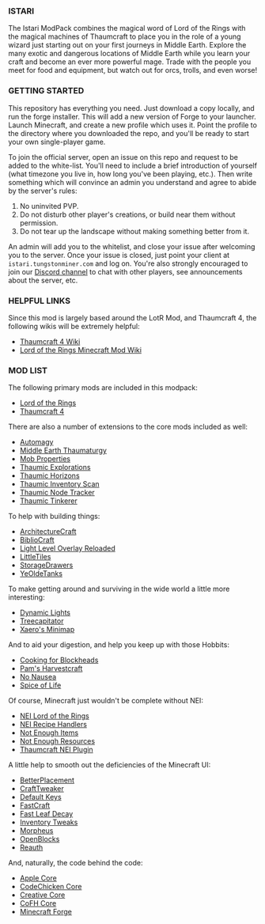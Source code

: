 ### ISTARI

The Istari ModPack combines the magical word of Lord of the Rings with the magical machines of Thaumcraft to place you
in the role of a young wizard just starting out on your first journeys in Middle Earth.  Explore the many exotic and
dangerous locations of Middle Earth while you learn your craft and become an ever more powerful mage. Trade with the
people you meet for food and equipment, but watch out for orcs, trolls, and even worse!

### GETTING STARTED

This repository has everything you need.  Just download a copy locally, and run the forge installer.  This will add a
new version of Forge to your launcher.  Launch Minecraft, and create a new profile which uses it. Point the profile to
the directory where you downloaded the repo, and you'll be ready to start your own single-player game.

To join the official server, open an issue on this repo and request to be added to the white-list.  You'll need to include a brief introduction of yourself (what timezone you live in, how long you've been playing, etc.).  Then write
something which will convince an admin you understand and agree to abide by the server's rules:

1. No uninvited PVP.
2. Do not disturb other player's creations, or build near them without permission.
3. Do not tear up the landscape without making something better from it.

An admin will add you to the whitelist, and close your issue after welcoming you to the server.  Once your issue is closed,
just point your client at `istari.tungstonminer.com` and log on. You're also strongly encouraged to join our [Discord
channel](https://discord.gg/Pa7PQXx) to chat with other players, see announcements about the server, etc.

### HELPFUL LINKS

Since this mod is largely based around the LotR Mod, and Thaumcraft 4, the following wikis will be extremely helpful:

* [Thaumcraft 4 Wiki](https://thaumcraft-4.fandom.com/wiki/Thaumcraft_4_Wiki)
* [Lord of the Rings Minecraft Mod Wiki](https://lotrminecraftmod.fandom.com/wiki/The_Lord_of_the_Rings_Minecraft_Mod_Wiki)

### MOD LIST

The following primary mods are included in this modpack:

* [Lord of the Rings](https://lotrminecraftmod.fandom.com/wiki/The_Lord_of_the_Rings_Minecraft_Mod_Wiki)
* [Thaumcraft 4](https://www.curseforge.com/minecraft/mc-mods/thaumcraft)

There are also a number of extensions to the core mods included as well:

* [Automagy](https://www.curseforge.com/minecraft/mc-mods/automagy)
* [Middle Earth Thaumaturgy](https://www.curseforge.com/minecraft/mc-mods/middle-earth-thaumaturgy)
* [Mob Properties](https://www.curseforge.com/minecraft/mc-mods/mob-properties)
* [Thaumic Explorations](https://www.curseforge.com/minecraft/mc-mods/thaumic-exploration)
* [Thaumic Horizons](https://www.curseforge.com/minecraft/mc-mods/thaumic-horizons)
* [Thaumic Inventory Scan](https://www.curseforge.com/minecraft/mc-mods/thaumcraft-inventory-scanning)
* [Thaumic Node Tracker](https://www.curseforge.com/minecraft/mc-mods/thaumcraft-node-tracker)
* [Thaumic Tinkerer](https://www.curseforge.com/minecraft/mc-mods/thaumic-tinkerer)

To help with building things:

* [ArchitectureCraft](https://www.curseforge.com/minecraft/mc-mods/architecturecraft)
* [BiblioCraft](https://www.bibliocraftmod.com)
* [Light Level Overlay Reloaded](https://www.curseforge.com/minecraft/mc-mods/light-level-overlay-reloaded)
* [LittleTiles](https://www.curseforge.com/minecraft/mc-mods/littletiles)
* [StorageDrawers](https://www.curseforge.com/Minecraft/mc-mods/storage-drawers)
* [YeOldeTanks](https://www.curseforge.com/minecraft/mc-mods/ye-olde-tanks)

To make getting around and surviving in the wide world a little more interesting:

* [Dynamic Lights](https://www.curseforge.com/minecraft/mc-mods/dynamic-lights)
* [Treecapitator](https://www.curseforge.com/minecraft/mc-mods/treecapitator)
* [Xaero's Minimap](https://www.curseforge.com/minecraft/mc-mods/xaeros-minimap-fair-play-edition)

And to aid your digestion, and help you keep up with those Hobbits:

* [Cooking for Blockheads](https://www.curseforge.com/minecraft/mc-mods/cooking-for-blockheads)
* [Pam's Harvestcraft](https://www.curseforge.com/minecraft/mc-mods/pams-harvestcraft)
* [No Nausea](https://www.curseforge.com/minecraft/mc-mods/nonausea)
* [Spice of Life](https://www.curseforge.com/minecraft/mc-mods/the-spice-of-life)

Of course, Minecraft just wouldn't be complete without NEI:

* [NEI Lord of the Rings](https://www.curseforge.com/minecraft/mc-mods/nei-lotr/files)
* [NEI Recipe Handlers](https://www.curseforge.com/minecraft/mc-mods/nei-recipe-handlers)
* [Not Enough Items](https://www.curseforge.com/minecraft/mc-mods/notenoughitems)
* [Not Enough Resources](https://www.curseforge.com/minecraft/mc-mods/notenoughresources)
* [Thaumcraft NEI Plugin](https://www.curseforge.com/minecraft/mc-mods/thaumic-nei)

A little help to smooth out the deficiencies of the Minecraft UI:

* [BetterPlacement](https://www.curseforge.com/minecraft/mc-mods/better-placement)
* [CraftTweaker](https://www.curseforge.com/minecraft/mc-mods/crafttweaker)
* [Default Keys](https://www.curseforge.com/minecraft/mc-mods/default-options)
* [FastCraft](https://www.curseforge.com/minecraft/mc-mods/fastcraft)
* [Fast Leaf Decay](https://www.curseforge.com/minecraft/mc-mods/fast-leaf-decay)
* [Inventory Tweaks](https://www.curseforge.com/minecraft/mc-mods/inventory-tweaks)
* [Morpheus](https://www.curseforge.com/minecraft/mc-mods/morpheus)
* [OpenBlocks](https://www.curseforge.com/minecraft/mc-mods/openblocks)
* [Reauth](https://www.curseforge.com/minecraft/mc-mods/reauth)

And, naturally, the code behind the code:

* [Apple Core](https://www.curseforge.com/minecraft/mc-mods/applecore)
* [CodeChicken Core](https://www.curseforge.com/minecraft/mc-mods/codechickencore)
* [Creative Core](https://www.curseforge.com/minecraft/mc-mods/creativecore)
* [CoFH Core](https://www.curseforge.com/minecraft/mc-mods/cofh-core)
* [Minecraft Forge](https://files.minecraftforge.net/)
